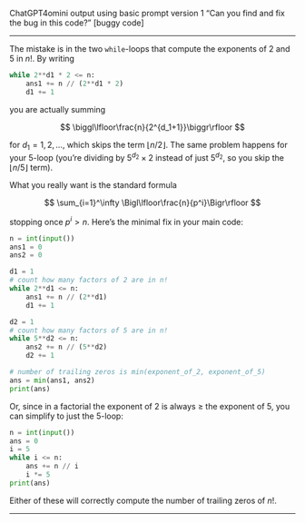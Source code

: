 ChatGPT4omini output using basic prompt version 1
“Can you find and fix the bug in this code?”
[buggy code]

 ------------------------------------------------------------------------------------------------------------------
The mistake is in the two `while`-loops that compute the exponents of 2 and 5 in $n!$.  By writing

```python
while 2**d1 * 2 <= n:
    ans1 += n // (2**d1 * 2)
    d1 += 1
```

you are actually summing

$$
\biggl\lfloor\frac{n}{2^{d_1+1}}\biggr\rfloor
$$

for $d_1=1,2,\dots$, which skips the term $\lfloor n/2\rfloor$.  The same problem happens for your 5-loop (you’re dividing by $5^{d_2}\times2$ instead of just $5^{d_2}$, so you skip the $\lfloor n/5\rfloor$ term).

What you really want is the standard formula

$$
\sum_{i=1}^\infty \Bigl\lfloor\frac{n}{p^i}\Bigr\rfloor
$$

stopping once $p^i>n$.  Here’s the minimal fix in your main code:

```python
n = int(input())
ans1 = 0
ans2 = 0

d1 = 1
# count how many factors of 2 are in n!
while 2**d1 <= n:
    ans1 += n // (2**d1)
    d1 += 1

d2 = 1
# count how many factors of 5 are in n!
while 5**d2 <= n:
    ans2 += n // (5**d2)
    d2 += 1

# number of trailing zeros is min(exponent_of_2, exponent_of_5)
ans = min(ans1, ans2)
print(ans)
```

Or, since in a factorial the exponent of 2 is always ≥ the exponent of 5, you can simplify to just the 5-loop:

```python
n = int(input())
ans = 0
i = 5
while i <= n:
    ans += n // i
    i *= 5
print(ans)
```

Either of these will correctly compute the number of trailing zeros of $n!$.

-------------------------------------------------------------------------------------------------------------------